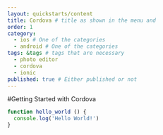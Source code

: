 ```yaml
---
layout: quickstarts/content
title: Cordova # title as shown in the menu and 
order: 1
category: 
  - ios # One of the categories
  - android # One of the categories
tags: &tags # tags that are necessary
  - photo editor 
  - cordova
  - ionic
published: true # Either published or not 
---
```



#Getting Started with Cordova

```javascript 
function hello_world () {
  console.log('Hello World!')
}
```